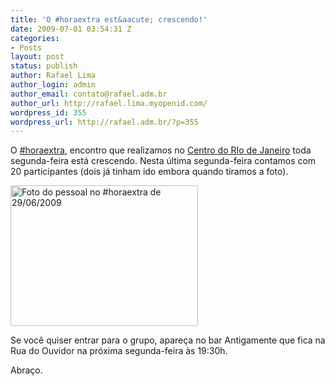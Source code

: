 ```yaml
---
title: 'O #horaextra est&aacute; crescendo!'
date: 2009-07-01 03:54:31 Z
categories:
- Posts
layout: post
status: publish
author: Rafael Lima
author_login: admin
author_email: contato@rafael.adm.br
author_url: http://rafael.lima.myopenid.com/
wordpress_id: 355
wordpress_url: http://rafael.adm.br/?p=355
---
```


O <a href="http://twitter.com/#search?q=%23horaextra">#horaextra</a>, encontro que realizamos no <a href="http://rafael.adm.br/p/novo-ponto-de-encontro-do-hora-extra/">Centro do RIo de Janeiro</a> toda segunda-feira est&aacute; crescendo. Nesta &uacute;ltima segunda-feira contamos com 20 participantes (dois j&aacute; tinham ido embora quando tiramos a foto).

<a href="http://rafael.adm.br/wp-content/uploads/2009/07/3673576867_ee846ffe68_b.jpg"><img src="http://rafael.adm.br/wp-content/uploads/2009/07/3673576867_ee846ffe68_b-300x225.jpg" alt="Foto do pessoal no #horaextra de 29/06/2009" title="Foto do pessoal no #horaextra de 29/06/2009" width="300" height="225" class="aligncenter size-medium wp-image-356" /></a>

Se voc&ecirc; quiser entrar para o grupo, apare&ccedil;a no bar Antigamente que fica na Rua do Ouvidor na pr&oacute;xima segunda-feira &agrave;s 19:30h.

Abra&ccedil;o.
